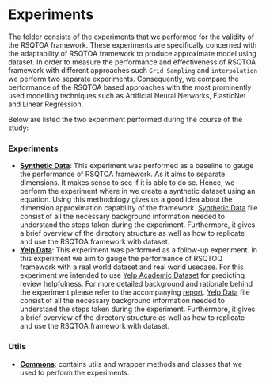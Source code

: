 # **Experiments**

The folder consists of the experiments that we performed for the validity of the RSQTOA framework. These experiments 
are specifically concerned with the adaptability of RSQTOA framework to produce approximate model using dataset. In 
order to measure the performance and effectiveness of RSQTOA framework with different approaches such `Grid Sampling` 
and `interpolation` we perform two separate experiments. Consequently, we compare the performance of the RSQTOA based
approaches with the most prominently used modelling techniques such as Artificial Neural Networks, ElasticNet and Linear 
Regression.

Below are listed the two experiment performed during the course of the study:

### Experiments
- **[Synthetic Data]**: This experiment was performed as a baseline to gauge the performance of RSQTOA framework. As it 
aims to separate dimensions. It makes sense to see if it is able to do se. Hence, we perform the experiment where in we 
create a synthetic dataset using an equation. Using this methodology gives us a good idea about the dimension approximation 
capability of the framework. [Synthetic Data] file consist of all the necessary background information needed to 
understand the steps taken during the experiment. Furthermore, it gives a brief overview of the directory structure as well
as how to replicate and use the RSQTOA framework with dataset. 
- **[Yelp Data]**: This experiment was performed as a follow-up experiment. In this experiment we aim to gauge the 
performance of RSQTOQ framework with a real world dataset and real world usecase. For this experiment we intended to 
use [Yelp Academic Dataset] for predicting review helpfulness. For more detailed background and rationale behind the 
experiment please refer to the accompanying [report]. [Yelp Data] file consist of all the necessary background 
information needed to understand the steps taken during the experiment. Furthermore, it gives a brief overview of the
directory structure as well as how to replicate and use the RSQTOA framework with dataset.

### Utils
- **[Commons]**: contains utils and wrapper methods and classes that we used to perform the experiments.

[Synthetic Data]: synthetic/README.md
[Yelp Data]: yelp/README.md
[Commons]: commons/
[Yelp Academic Dataset]: https://www.yelp.com/dataset
[report]: ./../report/02_RSQTOA_Framework_Dataset_Adoption_Ashish_Rajani.pdf
